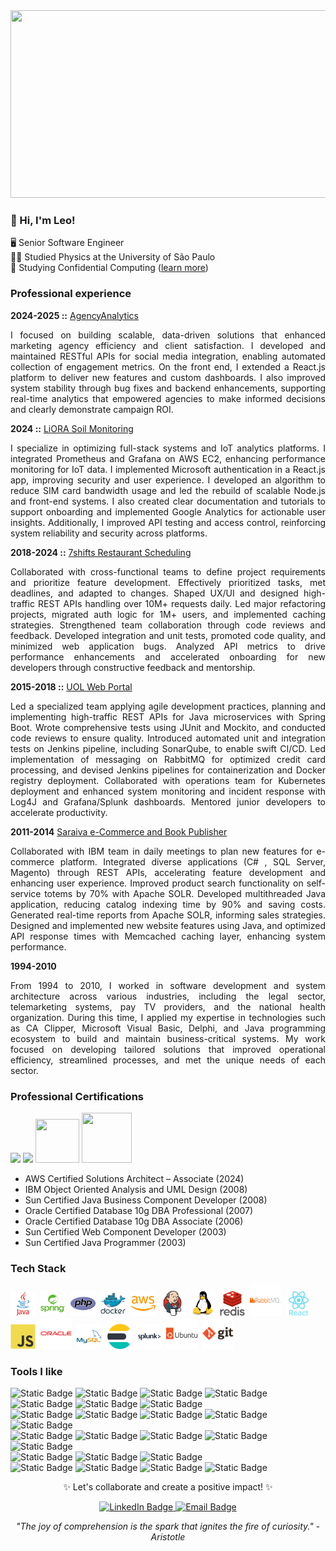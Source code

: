 
<div align="center">
  <img src="https://media.giphy.com/media/dWesBcTLavkZuG35MI/giphy.gif" width="600" height="300"/>
</div>

### 👋 Hi, I'm Leo!
🖥️ Senior Software Engineer  
👨‍🎓 Studied Physics at the University of São Paulo  
📖 Studying Confidential Computing ([learn more](https://en.wikipedia.org/wiki/Confidential_computing))

### Professional experience

**2024-2025 ::** [AgencyAnalytics](https://agencyanalytics.com/)
<div id="e1" align="justify">
<p>I focused on building scalable, data-driven solutions that enhanced marketing agency efficiency and client satisfaction. I developed and maintained RESTful APIs for social media integration, enabling automated collection of engagement metrics. On the front end, I extended a React.js platform to deliver new features and custom dashboards. I also improved system stability through bug fixes and backend enhancements, supporting real-time analytics that empowered agencies to make informed decisions and clearly demonstrate campaign ROI.</p>
</div>  

**2024 ::** [LiORA Soil Monitoring](https://ems-inc.ca/)
<div id="e1" align="justify">
<p>I specialize in optimizing full-stack systems and IoT analytics platforms. I integrated Prometheus and Grafana on AWS EC2, enhancing performance monitoring for IoT data. I implemented Microsoft authentication in a React.js app, improving security and user experience. I developed an algorithm to reduce SIM card bandwidth usage and led the rebuild of scalable Node.js and front-end systems. I also created clear documentation and tutorials to support onboarding and implemented Google Analytics for actionable user insights. Additionally, I improved API testing and access control, reinforcing system reliability and security across platforms.</p>
</div>  
  
**2018-2024 ::** [7shifts Restaurant Scheduling](https://www.7shifts.com/)
<div id="e1" align="justify">
<p>Collaborated with cross-functional teams to define project requirements and prioritize feature development. Effectively prioritized tasks, met deadlines, and adapted to changes. Shaped UX/UI and designed high-traffic REST APIs handling over 10M+ requests daily. Led major refactoring projects, migrated auth logic for 1M+ users, and implemented caching strategies. Strengthened team collaboration through code reviews and feedback. Developed integration and unit tests, promoted code quality, and minimized web application bugs. Analyzed API metrics to drive performance enhancements and accelerated onboarding for new developers through constructive feedback and mentorship. </p>
</div>

**2015-2018 ::** [UOL Web Portal](https://noticias.uol.com.br/)
<div id="e2" align="justify">
<p>Led a specialized team applying agile development practices, planning and implementing high-traffic REST APIs for Java microservices with Spring Boot. Wrote comprehensive tests using JUnit and Mockito, and conducted code reviews to ensure quality. Introduced automated unit and integration tests on Jenkins pipeline, including SonarQube, to enable swift CI/CD. Led implementation of messaging on RabbitMQ for optimized credit card processing, and devised Jenkins pipelines for containerization and Docker registry deployment. Collaborated with operations team for Kubernetes deployment and enhanced system monitoring and incident response with Log4J and Grafana/Splunk dashboards. Mentored junior developers to accelerate productivity.</p>
</div>

**2011-2014** [Saraiva e-Commerce and Book Publisher](https://editorasaraiva.com.br/)
<div id="e2" align="justify">
<p>Collaborated with IBM team in daily meetings to plan new features for e-commerce platform. Integrated diverse applications (C# , SQL Server, Magento) through REST APIs, accelerating feature development and enhancing user experience. Improved product search functionality on self-service totems by 70% with Apache SOLR. Developed multithreaded Java application, reducing catalog indexing time by 90% and saving costs. Generated real-time reports from Apache SOLR, informing sales strategies. Designed and implemented new website features using Java, and optimized API response times with Memcached caching layer, enhancing system performance.</p>
</div>

**1994-2010** 
<div id="e2" align="justify">
<p>From 1994 to 2010, I worked in software development and system architecture across various industries, including the legal sector, telemarketing systems, pay TV providers, and the national health organization. During this time, I applied my expertise in technologies such as CA Clipper, Microsoft Visual Basic, Delphi, and Java programming ecosystem to build and maintain business-critical systems. My work focused on developing tailored solutions that improved operational efficiency, streamlined processes, and met the unique needs of each sector.</p>
</div>

### Professional Certifications
<p align="left">
  <img src="https://github.com/user-attachments/assets/89075f43-fb1e-45f6-83b4-15962cfec647" height="100">
  <img src="https://github.com/user-attachments/assets/d248c2ec-c680-43de-bb9f-d13cb7f9550c" height="100">
  <img src="https://github.com/user-attachments/assets/435f7c9c-8733-4fe1-a4c8-e2d7512fed59" height="70" width="70">
  <img src="https://github.com/user-attachments/assets/f0f3e050-66b2-4253-80e8-1510b8346b4c" height="80" width="80">
</p>

- AWS Certified Solutions Architect – Associate (2024)
- IBM Object Oriented Analysis and UML Design (2008)
- Sun Certified Java Business Component Developer (2008)
- Oracle Certified Database 10g DBA Professional (2007)
- Oracle Certified Database 10g DBA Associate (2006) 
- Sun Certified Web Component Developer (2003)
- Sun Certified Java Programmer (2003)

### Tech Stack
<div>
  <img src="https://github.com/devicons/devicon/blob/master/icons/java/java-original-wordmark.svg" title="Java" alt="Java" width="40" height="40"/>&nbsp;
  <img src="https://github.com/devicons/devicon/blob/master/icons/spring/spring-original-wordmark.svg" title="Spring" alt="Spring" width="40" height="40"/>&nbsp;
  <img src="https://github.com/devicons/devicon/blob/master/icons/php/php-original.svg" title="PHP" alt="PHP" width="40" height="40"/>&nbsp;
  <img src="https://github.com/devicons/devicon/blob/master/icons/docker/docker-original-wordmark.svg" title="Docker" alt="Docker" width="40" height="40"/>&nbsp;
  <img src="https://github.com/devicons/devicon/blob/master/icons/amazonwebservices/amazonwebservices-plain-wordmark.svg" title="AWS" alt="AWS" width="40" height="40"/>&nbsp;
  <img src="https://github.com/devicons/devicon/blob/master/icons/jenkins/jenkins-original.svg" title="Jenkins" alt="Jenkins" width="40" height="40"/>&nbsp;
  <img src="https://github.com/devicons/devicon/blob/master/icons/linux/linux-original.svg" title="LInux"  alt="Ubuntu" width="40" height="40"/>&nbsp;
  <img src="https://github.com/devicons/devicon/blob/master/icons/redis/redis-original-wordmark.svg" title="Redis" alt="Redis" width="40" height="40"/>&nbsp;
  <img src="https://github.com/devicons/devicon/blob/master/icons/rabbitmq/rabbitmq-original-wordmark.svg" title="RabbitMQ" alt="RabbitMQ" width="50" height="50"/>&nbsp;
  <img src="https://github.com/devicons/devicon/blob/master/icons/react/react-original-wordmark.svg" title="React" alt="React" width="40" height="40"/>&nbsp;
  <img src="https://github.com/devicons/devicon/blob/master/icons/javascript/javascript-original.svg" title="JavaScript" alt="JavaScript" width="40" height="40"/>&nbsp;
  <img src="https://github.com/devicons/devicon/blob/master/icons/oracle/oracle-original.svg" title="Oracle"  alt="Oracle" width="50" height="50"/>&nbsp;
  <img src="https://github.com/devicons/devicon/blob/master/icons/mysql/mysql-original-wordmark.svg" title="MySQL"  alt="MySQL" width="40" height="40"/>&nbsp;
  <img src="https://github.com/devicons/devicon/blob/master/icons/elasticsearch/elasticsearch-original.svg" title="ElasticSearch"  alt="ElasticSearch" width="40" height="40"/>&nbsp;
  <img src="https://github.com/devicons/devicon/blob/master/icons/splunk/splunk-original-wordmark.svg" title="Splunk"  alt="Splunk" width="40" height="40"/>&nbsp;
  <img src="https://github.com/devicons/devicon/blob/master/icons/ubuntu/ubuntu-original-wordmark.svg" title="Ubuntu"  alt="Ubuntu" width="50" height="50"/>&nbsp;
  <img src="https://github.com/devicons/devicon/blob/master/icons/git/git-original-wordmark.svg" title="Git" alt="Git" width="50" height="50"/>&nbsp;
</div>

### Tools I like
![Static Badge](https://img.shields.io/badge/AWS_EC2-white?logo=amazonec2)
![Static Badge](https://img.shields.io/badge/AWS_S3-white?logo=amazons3)
![Static Badge](https://img.shields.io/badge/AWS_VPC-white?logo=amazons3amazonvpc)
![Static Badge](https://img.shields.io/badge/AWS_Route53-white?logo=amazonroute53&logoColor=green)  
![Static Badge](https://img.shields.io/badge/Docker_Compose/Swarm-white?logo=docker)
![Static Badge](https://img.shields.io/badge/Apache_Jenkins-white?logo=jenkins)
![Static Badge](https://img.shields.io/badge/Argo_GitOps-white?logo=argo)  
![Static Badge](https://img.shields.io/badge/Java_17-white?logo=oracle&logoColor=red)
![Static Badge](https://img.shields.io/badge/Apache_Maven3-white?logo=apachemaven&logoColor=red)
![Static Badge](https://img.shields.io/badge/Spring_Boot3-white?logo=springboot)
![Static Badge](https://img.shields.io/badge/PHP_8.1-white?logo=php)
![Static Badge](https://img.shields.io/badge/React.js-white?logo=react)  
![Static Badge](https://img.shields.io/badge/MySQL-white?logo=mysql)
![Static Badge](https://img.shields.io/badge/MongoDB-white?logo=mongoDB)
![Static Badge](https://img.shields.io/badge/Oracle-white?logo=oracle&logoColor=red)
![Static Badge](https://img.shields.io/badge/Redis-white?logo=redis)
![Static Badge](https://img.shields.io/badge/RabbitMQ-white?logo=rabbitmq)  
![Static Badge](https://img.shields.io/badge/OpenAI-white?logo=openai&logoColor=green)
![Static Badge](https://img.shields.io/badge/ElasticSearch-white?logo=elasticsearch&logoColor=green)
![Static Badge](https://img.shields.io/badge/Apache_SOLR-white?logo=apachesolr)  
![Static Badge](https://img.shields.io/badge/Datadog-white?logo=datadog&logoColor=purple)
![Static Badge](https://img.shields.io/badge/ELK-white?logo=kibana&logoColor=pink)
![Static Badge](https://img.shields.io/badge/Grafana-white?logo=grafana)
![Static Badge](https://img.shields.io/badge/Splunk-white?logo=splunk&logoColor=green)  

<div id="header" align="center">
  <p>✨ Let's collaborate and create a positive impact! ✨</p>
  <div id="badges">
   <a href="https://www.linkedin.com/in/leocamposdev">
     <img src="https://img.shields.io/badge/LinkedIn-blue?style=for-the-badge&logo=linkedin&logoColor=white" alt="LinkedIn Badge"/>
   </a>
   <a href="mailto:leosrdev@gmail.com">
     <img src="https://img.shields.io/badge/email-red?style=for-the-badge&logo=youtube&logoColor=white" alt="Email Badge"/>
   </a>
 </div>
<p><i>"The joy of comprehension is the spark that ignites the fire of curiosity." - Aristotle</i></p>
</div>
 

 <img src="https://komarev.com/ghpvc/?username=leosrdev&style=flat-square&color=blue" alt=""/>

